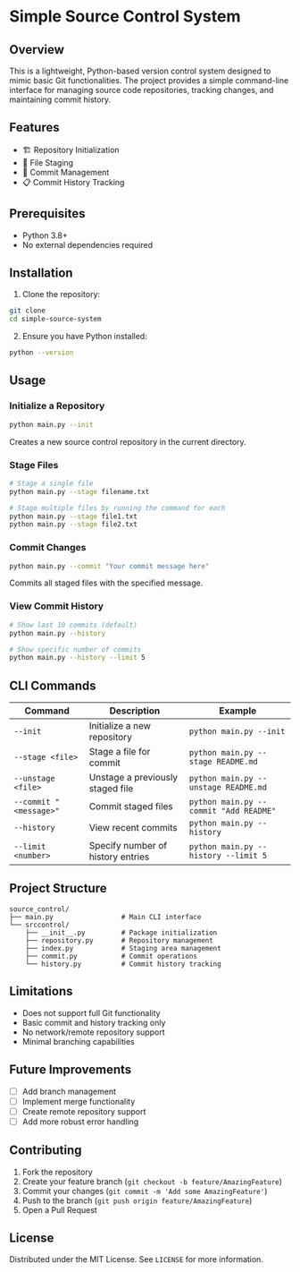 # Simple Source Control System

## Overview

This is a lightweight, Python-based version control system designed to mimic basic Git functionalities. The project provides a simple command-line interface for managing source code repositories, tracking changes, and maintaining commit history.

## Features

- 🏗️ Repository Initialization
- 📁 File Staging
- 💾 Commit Management
- 📋 Commit History Tracking

## Prerequisites

- Python 3.8+
- No external dependencies required

## Installation

1. Clone the repository:
```bash
git clone
cd simple-source-system
```

2. Ensure you have Python installed:
```bash
python --version
```

## Usage

### Initialize a Repository

```bash
python main.py --init
```
Creates a new source control repository in the current directory.

### Stage Files

```bash
# Stage a single file
python main.py --stage filename.txt

# Stage multiple files by running the command for each
python main.py --stage file1.txt
python main.py --stage file2.txt
```

### Commit Changes

```bash
python main.py --commit "Your commit message here"
```
Commits all staged files with the specified message.

### View Commit History

```bash
# Show last 10 commits (default)
python main.py --history

# Show specific number of commits
python main.py --history --limit 5
```

## CLI Commands

| Command | Description | Example |
|---------|-------------|---------|
| `--init` | Initialize a new repository | `python main.py --init` |
| `--stage <file>` | Stage a file for commit | `python main.py --stage README.md` |
| `--unstage <file>` | Unstage a previously staged file | `python main.py --unstage README.md` |
| `--commit "<message>"` | Commit staged files | `python main.py --commit "Add README"` |
| `--history` | View recent commits | `python main.py --history` |
| `--limit <number>` | Specify number of history entries | `python main.py --history --limit 5` |

## Project Structure

```
source_control/
├── main.py                 # Main CLI interface
└── srccontrol/
    ├── __init__.py         # Package initialization
    ├── repository.py       # Repository management
    ├── index.py            # Staging area management
    ├── commit.py           # Commit operations
    └── history.py          # Commit history tracking
```


## Limitations

- Does not support full Git functionality
- Basic commit and history tracking only
- No network/remote repository support
- Minimal branching capabilities

## Future Improvements

- [ ] Add branch management
- [ ] Implement merge functionality
- [ ] Create remote repository support
- [ ] Add more robust error handling

## Contributing

1. Fork the repository
2. Create your feature branch (`git checkout -b feature/AmazingFeature`)
3. Commit your changes (`git commit -m 'Add some AmazingFeature'`)
4. Push to the branch (`git push origin feature/AmazingFeature`)
5. Open a Pull Request

## License

Distributed under the MIT License. See `LICENSE` for more information.

